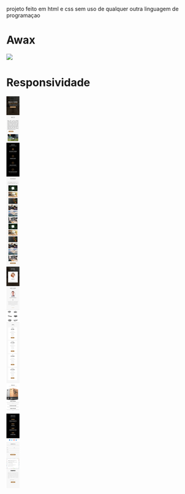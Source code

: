 projeto feito em html e css sem uso de qualquer outra linguagem de programaçao


# Awax

<img src="assets/images/iamgem---.png" />

# Responsividade

<img src="assets/images/image-resp.png" />
